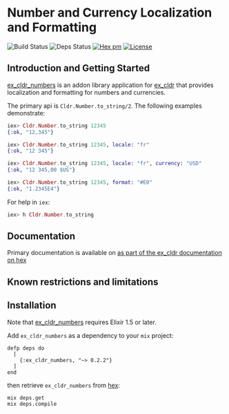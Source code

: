 # Number and Currency Localization and Formatting
![Build Status](http://sweatbox.noexpectations.com.au:8080/buildStatus/icon?job=cldr_numbers)
![Deps Status](https://beta.hexfaktor.org/badge/all/github/kipcole9/cldr_numbers.svg)
[![Hex pm](http://img.shields.io/hexpm/v/ex_cldr_numbers.svg?style=flat)](https://hex.pm/packages/ex_cldr_numbers)
[![License](https://img.shields.io/badge/license-Apache%202-blue.svg)](https://github.com/kipcole9/cldr_numbers/blob/master/LICENSE)

## Introduction and Getting Started

[ex_cldr_numbers](https://hex.pm/packages/ex_cldr_numbers) is an addon library application for [ex_cldr](https://hex.pm/packages/ex_cldr) that provides localization and formatting for numbers and currencies.

The primary api is `Cldr.Number.to_string/2`.  The following examples demonstrate:

```elixir
iex> Cldr.Number.to_string 12345
{:ok, "12,345"}

iex> Cldr.Number.to_string 12345, locale: "fr"
{:ok, "12 345"}

iex> Cldr.Number.to_string 12345, locale: "fr", currency: "USD"
{:ok, "12 345,00 $US"}

iex> Cldr.Number.to_string 12345, format: "#E0"
{:ok, "1.2345E4"}
```

For help in `iex`:

```elixir
iex> h Cldr.Number.to_string
```
## Documentation

Primary documentation is available on [as part of the ex_cldr documentation on hex](https://hexdocs.pm/ex_cldr/3_number_formats.html)

## Known restrictions and limitations

## Installation

Note that [ex_cldr_numbers](https://hex.pm/packages/ex_cldr_numbers) requires Elixir 1.5 or later.

Add `ex_cldr_numbers` as a dependency to your `mix` project:

    defp deps do
      [
        {:ex_cldr_numbers, "~> 0.2.2"}
      ]
    end

then retrieve `ex_cldr_numbers` from [hex](https://hex.pm/packages/ex_cldr_numbers):

    mix deps.get
    mix deps.compile
